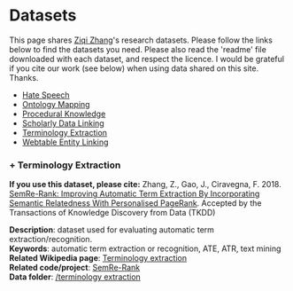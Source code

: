 # Datasets 

This page shares [Ziqi Zhang]'s research datasets. Please follow the links below to find the datasets you need. Please also read the 'readme' file downloaded with each dataset, and respect the licence. I would be grateful if you cite our work (see below) when using data shared on this site. Thanks.

  * [Hate Speech](#hate)
  * [Ontology Mapping](#ontomap)
  * [Procedural Knowledge](#procknow)
  * [Scholarly Data Linking](#scholarlydata)
  * [Terminology Extraction](#ate)
  * [Webtable Entity Linking](#webtable)

### <a name="ate">+ Terminology Extraction</a>
**If you use this dataset, please cite:** Zhang, Z., Gao, J., Ciravegna, F. 2018. [SemRe-Rank: Improving Automatic Term Extraction By Incorporating Semantic Relatedness With Personalised PageRank]. Accepted by the Transactions of Knowledge Discovery from Data (TKDD)

**Description**: dataset used for evaluating automatic term extraction/recognition. <br/>
**Keywords**: automatic term extraction or recognition, ATE, ATR, text mining <br/>
**Related Wikipedia page**: [Terminology extraction] <br/>
**Related code/project**: [SemRe-Rank] <br/>
**Data folder**: [/terminology extraction]

[Ziqi Zhang]: <https://ziqizhang.github.io/>
[SemRe-Rank: Improving Automatic Term Extraction By Incorporating Semantic Relatedness With Personalised PageRank]: <https://arxiv.org/abs/1711.03373>
[Terminology Extraction]: <https://en.wikipedia.org/wiki/Terminology_extraction>
[SemRe-Rank]: <https://github.com/ziqizhang/semrerank>
[/terminology extraction]:  <https://github.com/ziqizhang/data/tree/master/terminology%20extraction>
